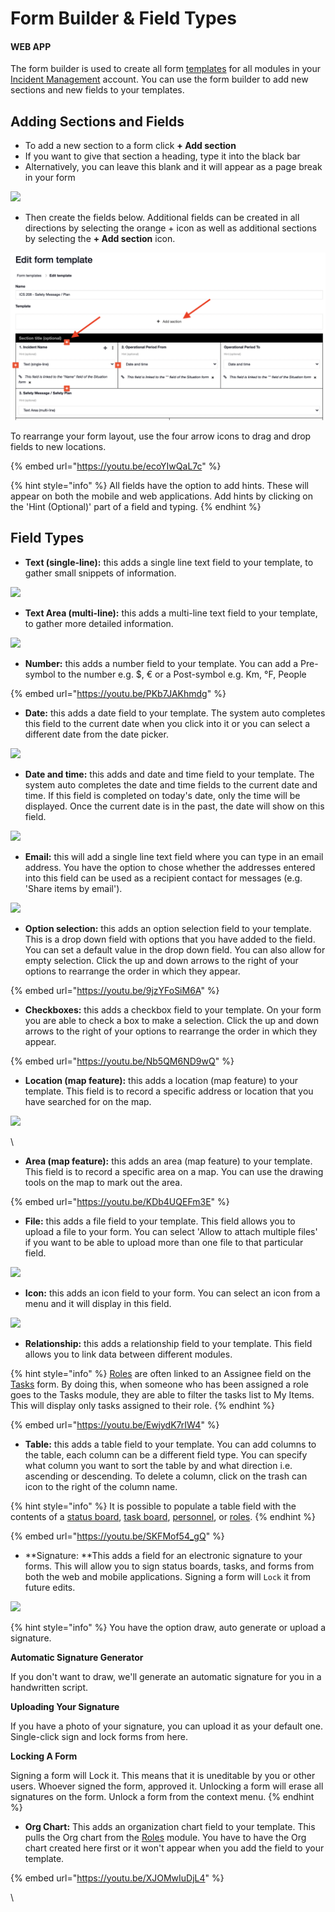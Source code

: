 # Form Builder & Field Types

#### WEB APP

The form builder is used to create all form [templates](../) for all modules in your [Incident Management](../../../getting-started.md) account. You can use the form builder to add new sections and new fields to your templates.&#x20;

## Adding Sections and Fields

* To add a new section to a form click **+ Add section**
* If you want to give that section a heading, type it into the black bar
* Alternatively, you can leave this blank and it will appear as a page break in your form

![](<../../../../.gitbook/assets/adding sections.gif>)

* Then create the fields below. Additional fields can be created in all directions by selecting the orange + icon as well as additional sections by selecting the **+ Add section** icon.

![](<../../../../.gitbook/assets/Screen Shot 2021-10-11 at 3.43.53 PM.png>)

To rearrange your form layout, use the four arrow icons to drag and drop fields to new locations.&#x20;

{% embed url="https://youtu.be/ecoYIwQaL7c" %}

{% hint style="info" %}
All fields have the option to add hints. These will appear on both the mobile and web applications. Add hints by clicking on the 'Hint (Optional)' part of a field and typing.&#x20;
{% endhint %}

## Field Types

* **Text (single-line):** this adds a single line text field to your template, to gather small snippets of information.

![](<../../../../.gitbook/assets/text single line.gif>)

* **Text Area (multi-line):** this adds a multi-line text field to your template, to gather more detailed information.

![](<../../../../.gitbook/assets/text multi area.gif>)

* **Number:** this adds a number field to your template. You can add a Pre-symbol to the number e.g. $, € or a Post-symbol e.g. Km, °F, People

{% embed url="https://youtu.be/PKb7JAKhmdg" %}



* **Date:** this adds a date field to your template. The system auto completes this field to the current date when you click into it or you can select a different date from the date picker.

![](<../../../../.gitbook/assets/date field.gif>)

* **Date and time:** this adds and date and time field to your template. The system auto completes the date and time fields to the current date and time. If this field is completed on today's date, only the time will be displayed. Once the current date is in the past, the date will show on this field.&#x20;

![](<../../../../.gitbook/assets/date and time field.gif>)

* **Email:** this will add a single line text field where you can type in an email address. You have the option to chose whether the addresses entered into this field can be used as a recipient contact for messages (e.g. 'Share items by email').

![](<../../../../.gitbook/assets/Email address field.gif>)

* **Option selection:** this adds an option selection field to your template. This is a drop down field with options that you have added to the field. You can set a default value in the drop down field. You can also allow for empty selection. Click the up and down arrows to the right of your options to rearrange the order in which they appear.&#x20;

{% embed url="https://youtu.be/9jzYFoSiM6A" %}

* **Checkboxes:** this adds a checkbox field to your template. On your form you are able to check a box to make a selection. Click the up and down arrows to the right of your options to rearrange the order in which they appear.

{% embed url="https://youtu.be/Nb5QM6ND9wQ" %}

* **Location (map feature):** this adds a location (map feature) to your template. This field is to record a specific address or location that you have searched for on the map.&#x20;

![](<../../../../.gitbook/assets/location map feature.gif>)

\


* **Area (map feature):** this adds an area (map feature) to your template. This field is to record a specific area on a map. You can use the drawing tools on the map to mark out the area.&#x20;

{% embed url="https://youtu.be/KDb4UQEFm3E" %}

* **File:** this adds a file field to your template. This field allows you to upload a file to your form. You can select 'Allow to attach multiple files' if you want to be able to upload more than one file to that particular field.&#x20;

![](<../../../../.gitbook/assets/file field.gif>)

* **Icon:** this adds an icon field to your form. You can select an icon from a menu and it will display in this field.&#x20;

![](<../../../../.gitbook/assets/icon field (1).gif>)

* **Relationship:** this adds a relationship field to your template. This field allows you to link data between different modules.&#x20;

{% hint style="info" %}
[Roles](../../../roles/) are often linked to an Assignee field on the [Tasks](../../../task-boards/) form. By doing this, when someone who has been assigned a role goes to the Tasks module, they are able to filter the tasks list to My Items. This will display only tasks assigned to their role.
{% endhint %}

{% embed url="https://youtu.be/EwjydK7rIW4" %}

* **Table:** this adds a table field to your template. You can add columns to the table, each column can be a different field type. You can specify what column you want to sort the table by and what direction i.e. ascending or descending. To delete a column, click on the trash can icon to the right of the column name.&#x20;

{% hint style="info" %}
It is possible to populate a table field with the contents of a [status board](../../../status-boards/), [task board](../../../task-boards/), [personnel](../../../personnel/), or [roles](../../../roles/).&#x20;
{% endhint %}

{% embed url="https://youtu.be/SKFMof54_gQ" %}



* **Signature: **This adds a field for an electronic signature to your forms. This will allow you to sign status boards, tasks, and forms from both the web and mobile applications. Signing a form will `Lock` it from future edits.

![](<../../../../.gitbook/assets/signature field.gif>)

{% hint style="info" %}
You have the option draw, auto generate or upload a signature.&#x20;

**Automatic Signature Generator**

If you don't want to draw, we'll generate an automatic signature for you in a handwritten script.

**Uploading Your Signature**

If you have a photo of your signature, you can upload it as your default one. Single-click sign and lock forms from here.

**Locking A Form**

Signing a form will Lock it. This means that it is uneditable by you or other users. Whoever signed the form, approved it. Unlocking a form will erase all signatures on the form. Unlock a form from the context menu.
{% endhint %}

* **Org Chart:** This adds an organization chart field to your template. This pulls the Org chart from the [Roles](../../../roles/) module. You have to have the Org chart created here first or it won't appear when you add the field to your template.&#x20;

{% embed url="https://youtu.be/XJOMwIuDjL4" %}



\
